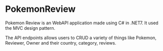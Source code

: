 # PokemonReview

Pokemon Review is an WebAPI application made using C# in .NET7. It used the MVC design pattern.

The API endpoints allows users to CRUD a variety of things like Pokemon, Reviewer, Owner and their country, category, reviews. 
